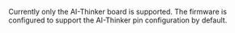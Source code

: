 
Currently only the AI-Thinker board is supported. The firmware is configured to support the AI-Thinker pin configuration by default.

